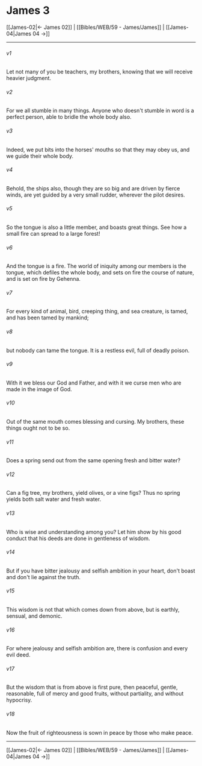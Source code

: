 # James 3

[[James-02|← James 02]] | [[Bibles/WEB/59 - James/James]] | [[James-04|James 04 →]]
***



###### v1 
Let not many of you be teachers, my brothers, knowing that we will receive heavier judgment. 

###### v2 
For we all stumble in many things. Anyone who doesn't stumble in word is a perfect person, able to bridle the whole body also. 

###### v3 
Indeed, we put bits into the horses' mouths so that they may obey us, and we guide their whole body. 

###### v4 
Behold, the ships also, though they are so big and are driven by fierce winds, are yet guided by a very small rudder, wherever the pilot desires. 

###### v5 
So the tongue is also a little member, and boasts great things. See how a small fire can spread to a large forest! 

###### v6 
And the tongue is a fire. The world of iniquity among our members is the tongue, which defiles the whole body, and sets on fire the course of nature, and is set on fire by Gehenna. 

###### v7 
For every kind of animal, bird, creeping thing, and sea creature, is tamed, and has been tamed by mankind; 

###### v8 
but nobody can tame the tongue. It is a restless evil, full of deadly poison. 

###### v9 
With it we bless our God and Father, and with it we curse men who are made in the image of God. 

###### v10 
Out of the same mouth comes blessing and cursing. My brothers, these things ought not to be so. 

###### v11 
Does a spring send out from the same opening fresh and bitter water? 

###### v12 
Can a fig tree, my brothers, yield olives, or a vine figs? Thus no spring yields both salt water and fresh water. 

###### v13 
Who is wise and understanding among you? Let him show by his good conduct that his deeds are done in gentleness of wisdom. 

###### v14 
But if you have bitter jealousy and selfish ambition in your heart, don't boast and don't lie against the truth. 

###### v15 
This wisdom is not that which comes down from above, but is earthly, sensual, and demonic. 

###### v16 
For where jealousy and selfish ambition are, there is confusion and every evil deed. 

###### v17 
But the wisdom that is from above is first pure, then peaceful, gentle, reasonable, full of mercy and good fruits, without partiality, and without hypocrisy. 

###### v18 
Now the fruit of righteousness is sown in peace by those who make peace.

***
[[James-02|← James 02]] | [[Bibles/WEB/59 - James/James]] | [[James-04|James 04 →]]
